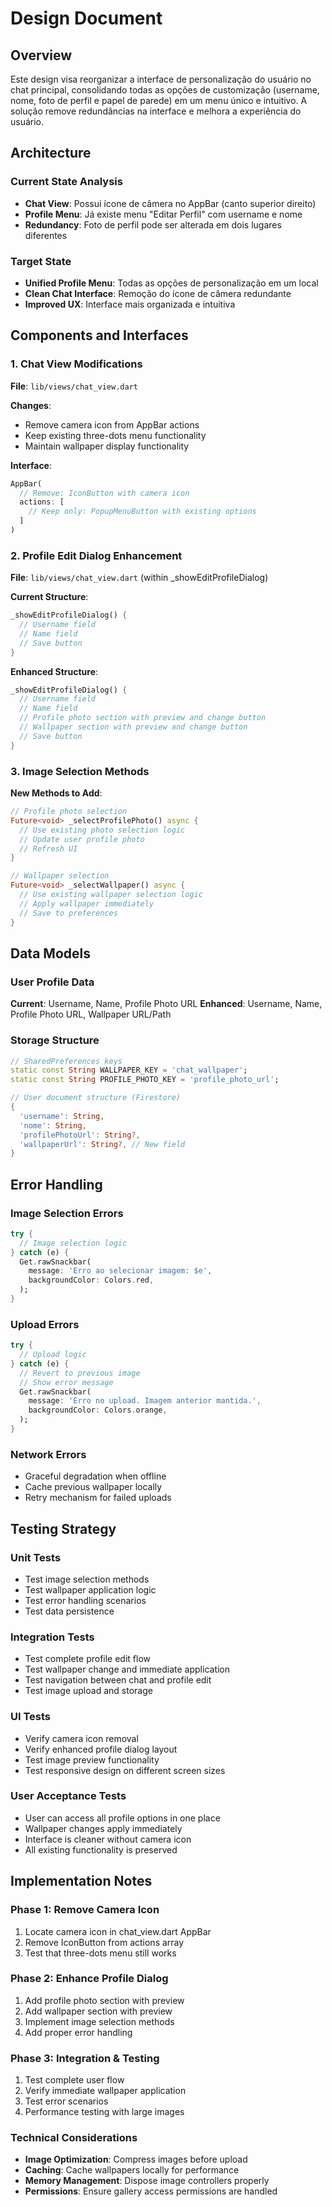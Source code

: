 # Design Document

## Overview

Este design visa reorganizar a interface de personalização do usuário no chat principal, consolidando todas as opções de customização (username, nome, foto de perfil e papel de parede) em um menu único e intuitivo. A solução remove redundâncias na interface e melhora a experiência do usuário.

## Architecture

### Current State Analysis
- **Chat View**: Possui ícone de câmera no AppBar (canto superior direito)
- **Profile Menu**: Já existe menu "Editar Perfil" com username e nome
- **Redundancy**: Foto de perfil pode ser alterada em dois lugares diferentes

### Target State
- **Unified Profile Menu**: Todas as opções de personalização em um local
- **Clean Chat Interface**: Remoção do ícone de câmera redundante
- **Improved UX**: Interface mais organizada e intuitiva

## Components and Interfaces

### 1. Chat View Modifications
**File**: `lib/views/chat_view.dart`

**Changes**:
- Remove camera icon from AppBar actions
- Keep existing three-dots menu functionality
- Maintain wallpaper display functionality

**Interface**:
```dart
AppBar(
  // Remove: IconButton with camera icon
  actions: [
    // Keep only: PopupMenuButton with existing options
  ]
)
```

### 2. Profile Edit Dialog Enhancement
**File**: `lib/views/chat_view.dart` (within _showEditProfileDialog)

**Current Structure**:
```dart
_showEditProfileDialog() {
  // Username field
  // Name field
  // Save button
}
```

**Enhanced Structure**:
```dart
_showEditProfileDialog() {
  // Username field
  // Name field
  // Profile photo section with preview and change button
  // Wallpaper section with preview and change button
  // Save button
}
```

### 3. Image Selection Methods
**New Methods to Add**:

```dart
// Profile photo selection
Future<void> _selectProfilePhoto() async {
  // Use existing photo selection logic
  // Update user profile photo
  // Refresh UI
}

// Wallpaper selection  
Future<void> _selectWallpaper() async {
  // Use existing wallpaper selection logic
  // Apply wallpaper immediately
  // Save to preferences
}
```

## Data Models

### User Profile Data
**Current**: Username, Name, Profile Photo URL
**Enhanced**: Username, Name, Profile Photo URL, Wallpaper URL/Path

### Storage Structure
```dart
// SharedPreferences keys
static const String WALLPAPER_KEY = 'chat_wallpaper';
static const String PROFILE_PHOTO_KEY = 'profile_photo_url';

// User document structure (Firestore)
{
  'username': String,
  'nome': String, 
  'profilePhotoUrl': String?,
  'wallpaperUrl': String?, // New field
}
```

## Error Handling

### Image Selection Errors
```dart
try {
  // Image selection logic
} catch (e) {
  Get.rawSnackbar(
    message: 'Erro ao selecionar imagem: $e',
    backgroundColor: Colors.red,
  );
}
```

### Upload Errors
```dart
try {
  // Upload logic
} catch (e) {
  // Revert to previous image
  // Show error message
  Get.rawSnackbar(
    message: 'Erro no upload. Imagem anterior mantida.',
    backgroundColor: Colors.orange,
  );
}
```

### Network Errors
- Graceful degradation when offline
- Cache previous wallpaper locally
- Retry mechanism for failed uploads

## Testing Strategy

### Unit Tests
- Test image selection methods
- Test wallpaper application logic
- Test error handling scenarios
- Test data persistence

### Integration Tests
- Test complete profile edit flow
- Test wallpaper change and immediate application
- Test navigation between chat and profile edit
- Test image upload and storage

### UI Tests
- Verify camera icon removal
- Verify enhanced profile dialog layout
- Test image preview functionality
- Test responsive design on different screen sizes

### User Acceptance Tests
- User can access all profile options in one place
- Wallpaper changes apply immediately
- Interface is cleaner without camera icon
- All existing functionality is preserved

## Implementation Notes

### Phase 1: Remove Camera Icon
1. Locate camera icon in chat_view.dart AppBar
2. Remove IconButton from actions array
3. Test that three-dots menu still works

### Phase 2: Enhance Profile Dialog
1. Add profile photo section with preview
2. Add wallpaper section with preview  
3. Implement image selection methods
4. Add proper error handling

### Phase 3: Integration & Testing
1. Test complete user flow
2. Verify immediate wallpaper application
3. Test error scenarios
4. Performance testing with large images

### Technical Considerations
- **Image Optimization**: Compress images before upload
- **Caching**: Cache wallpapers locally for performance
- **Memory Management**: Dispose image controllers properly
- **Permissions**: Ensure gallery access permissions are handled